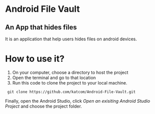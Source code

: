 # Android File Vault
## An App that hides files
It is an application that help users hides files on android devices. 



# How to use it?
1. On your computer, choose a directory to host the project
1. Open the terminal and go to that location 
1. Run this code to clone the project to your local machine.
```shell
 git clone https://github.com/katcom/Android-File-Vault.git
```

Finally, open the Android Studio, click *Open an exisiting Android Studio Project* and choose the project folder.

